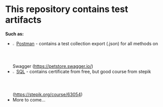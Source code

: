 # This repository contains test artifacts
  **Such as:**
- <a href="https://github.com/LapushanskyiSergey/Artifacts/blob/main/Test_Petstore.postman_collection.json"><img width="1.6%" src="https://www.vectorlogo.zone/logos/getpostman/getpostman-icon.svg" alt="Postman"></a> [Postman](https://github.com/LapushanskyiSergey/Artifacts/blob/main/Test_Petstore.postman_collection.json) - contains a test collection export (.json) for all methods on Swagger (https://petstore.swagger.io/)
- <a href="https://github.com/LapushanskyiSergey/Artifacts/blob/main/SQL_certificate.pdf"><img width="1.6%" src="https://www.vectorlogo.zone/logos/mysql/mysql-icon.svg" alt="SQL"></a> [SQL](https://github.com/LapushanskyiSergey/Artifacts/blob/main/SQL_certificate.pdf) - contains certificate from free, but good course from stepik (https://stepik.org/course/63054)
- More to come...
